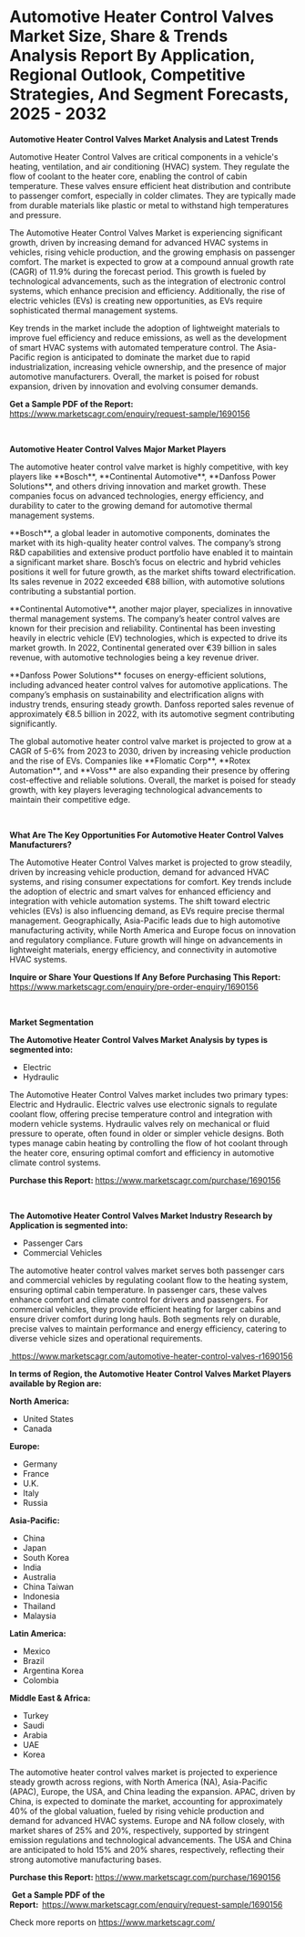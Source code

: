 <p><h1>Automotive Heater Control Valves Market Size, Share & Trends Analysis Report By Application, Regional Outlook, Competitive Strategies, And Segment Forecasts, 2025 - 2032</h1></p><p><strong>Automotive Heater Control Valves Market Analysis and Latest Trends</strong></p>
<p><p>Automotive Heater Control Valves are critical components in a vehicle's heating, ventilation, and air conditioning (HVAC) system. They regulate the flow of coolant to the heater core, enabling the control of cabin temperature. These valves ensure efficient heat distribution and contribute to passenger comfort, especially in colder climates. They are typically made from durable materials like plastic or metal to withstand high temperatures and pressure.</p><p>The Automotive Heater Control Valves Market is experiencing significant growth, driven by increasing demand for advanced HVAC systems in vehicles, rising vehicle production, and the growing emphasis on passenger comfort. The market is expected to grow at a compound annual growth rate (CAGR) of 11.9% during the forecast period. This growth is fueled by technological advancements, such as the integration of electronic control systems, which enhance precision and efficiency. Additionally, the rise of electric vehicles (EVs) is creating new opportunities, as EVs require sophisticated thermal management systems.</p><p>Key trends in the market include the adoption of lightweight materials to improve fuel efficiency and reduce emissions, as well as the development of smart HVAC systems with automated temperature control. The Asia-Pacific region is anticipated to dominate the market due to rapid industrialization, increasing vehicle ownership, and the presence of major automotive manufacturers. Overall, the market is poised for robust expansion, driven by innovation and evolving consumer demands.</p></p>
<p><strong>Get a Sample PDF of the Report:&nbsp;</strong> <a href="https://www.marketscagr.com/enquiry/request-sample/1690156?utm_campaign=1869&utm_medium=2&utm_source=Github&utm_content=ia&utm_term=23012025&utm_id=automotive-heater-control-valves">https://www.marketscagr.com/enquiry/request-sample/1690156</a></p>
<p>&nbsp;</p>
<p><strong>Automotive Heater Control Valves Major Market Players</strong></p>
<p><p>The automotive heater control valve market is highly competitive, with key players like **Bosch**, **Continental Automotive**, **Danfoss Power Solutions**, and others driving innovation and market growth. These companies focus on advanced technologies, energy efficiency, and durability to cater to the growing demand for automotive thermal management systems.</p><p>**Bosch**, a global leader in automotive components, dominates the market with its high-quality heater control valves. The company’s strong R&D capabilities and extensive product portfolio have enabled it to maintain a significant market share. Bosch’s focus on electric and hybrid vehicles positions it well for future growth, as the market shifts toward electrification. Its sales revenue in 2022 exceeded €88 billion, with automotive solutions contributing a substantial portion.</p><p>**Continental Automotive**, another major player, specializes in innovative thermal management systems. The company’s heater control valves are known for their precision and reliability. Continental has been investing heavily in electric vehicle (EV) technologies, which is expected to drive its market growth. In 2022, Continental generated over €39 billion in sales revenue, with automotive technologies being a key revenue driver.</p><p>**Danfoss Power Solutions** focuses on energy-efficient solutions, including advanced heater control valves for automotive applications. The company’s emphasis on sustainability and electrification aligns with industry trends, ensuring steady growth. Danfoss reported sales revenue of approximately €8.5 billion in 2022, with its automotive segment contributing significantly.</p><p>The global automotive heater control valve market is projected to grow at a CAGR of 5-6% from 2023 to 2030, driven by increasing vehicle production and the rise of EVs. Companies like **Flomatic Corp**, **Rotex Automation**, and **Voss** are also expanding their presence by offering cost-effective and reliable solutions. Overall, the market is poised for steady growth, with key players leveraging technological advancements to maintain their competitive edge.</p></p>
<p>&nbsp;</p>
<p><strong>What Are The Key Opportunities For Automotive Heater Control Valves Manufacturers?</strong></p>
<p><p>The Automotive Heater Control Valves market is projected to grow steadily, driven by increasing vehicle production, demand for advanced HVAC systems, and rising consumer expectations for comfort. Key trends include the adoption of electric and smart valves for enhanced efficiency and integration with vehicle automation systems. The shift toward electric vehicles (EVs) is also influencing demand, as EVs require precise thermal management. Geographically, Asia-Pacific leads due to high automotive manufacturing activity, while North America and Europe focus on innovation and regulatory compliance. Future growth will hinge on advancements in lightweight materials, energy efficiency, and connectivity in automotive HVAC systems.</p></p>
<p><strong>Inquire or Share Your Questions If Any Before Purchasing This Report:</strong> <a href="https://www.marketscagr.com/enquiry/pre-order-enquiry/1690156?utm_campaign=1869&utm_medium=2&utm_source=Github&utm_content=ia&utm_term=23012025&utm_id=automotive-heater-control-valves">https://www.marketscagr.com/enquiry/pre-order-enquiry/1690156</a></p>
<p>&nbsp;</p>
<p><strong>Market Segmentation</strong></p>
<p><strong>The Automotive Heater Control Valves Market Analysis by types is segmented into:</strong></p>
<p><ul><li>Electric</li><li>Hydraulic</li></ul></p>
<p><p>The Automotive Heater Control Valves market includes two primary types: Electric and Hydraulic. Electric valves use electronic signals to regulate coolant flow, offering precise temperature control and integration with modern vehicle systems. Hydraulic valves rely on mechanical or fluid pressure to operate, often found in older or simpler vehicle designs. Both types manage cabin heating by controlling the flow of hot coolant through the heater core, ensuring optimal comfort and efficiency in automotive climate control systems.</p></p>
<p><strong>Purchase this Report:&nbsp;</strong><a href="https://www.marketscagr.com/purchase/1690156?utm_campaign=1869&utm_medium=2&utm_source=Github&utm_content=ia&utm_term=23012025&utm_id=automotive-heater-control-valves">https://www.marketscagr.com/purchase/1690156</a></p>
<p>&nbsp;</p>
<p><strong>The Automotive Heater Control Valves Market Industry Research by Application is segmented into:</strong></p>
<p><ul><li>Passenger Cars</li><li>Commercial Vehicles</li></ul></p>
<p><p>The automotive heater control valves market serves both passenger cars and commercial vehicles by regulating coolant flow to the heating system, ensuring optimal cabin temperature. In passenger cars, these valves enhance comfort and climate control for drivers and passengers. For commercial vehicles, they provide efficient heating for larger cabins and ensure driver comfort during long hauls. Both segments rely on durable, precise valves to maintain performance and energy efficiency, catering to diverse vehicle sizes and operational requirements.</p></p>
<p><a href="https://www.marketscagr.com/automotive-heater-control-valves-r1690156?utm_campaign=1869&utm_medium=2&utm_source=Github&utm_content=ia&utm_term=23012025&utm_id=automotive-heater-control-valves">&nbsp;https://www.marketscagr.com/automotive-heater-control-valves-r1690156</a></p>
<p><strong>In terms of Region, the Automotive Heater Control Valves Market Players available by Region are:</strong></p>
<p>
    <p> <strong> North America: </strong>
        <ul>
            <li>United States</li>
            <li>Canada</li>
        </ul>
        </p> 
    <p> <strong> Europe: </strong>
        <ul>
            <li>Germany</li>
            <li>France</li>
            <li>U.K.</li>
            <li>Italy</li>
            <li>Russia</li>
        </ul>
        </p> 
    <p> <strong> Asia-Pacific: </strong>
        <ul>
            <li>China</li>
            <li>Japan</li>
            <li>South Korea</li>
            <li>India</li>
            <li>Australia</li>
            <li>China Taiwan</li>
            <li>Indonesia</li>
            <li>Thailand</li>
            <li>Malaysia</li>
        </ul>
        </p> 
    <p> <strong> Latin America: </strong>
        <ul>
            <li>Mexico</li>
            <li>Brazil</li>
            <li>Argentina Korea</li>
            <li>Colombia</li>
        </ul>
        </p> 
    <p> <strong> Middle East & Africa: </strong>
        <ul>
            <li>Turkey</li>
            <li>Saudi</li>
            <li>Arabia</li>
            <li>UAE</li>
            <li>Korea</li>
        </ul>
    </p>
    </p>
<p><p>The automotive heater control valves market is projected to experience steady growth across regions, with North America (NA), Asia-Pacific (APAC), Europe, the USA, and China leading the expansion. APAC, driven by China, is expected to dominate the market, accounting for approximately 40% of the global valuation, fueled by rising vehicle production and demand for advanced HVAC systems. Europe and NA follow closely, with market shares of 25% and 20%, respectively, supported by stringent emission regulations and technological advancements. The USA and China are anticipated to hold 15% and 20% shares, respectively, reflecting their strong automotive manufacturing bases.</p></p>
<p><strong>Purchase this Report: </strong><a href="https://www.marketscagr.com/purchase/1690156?utm_campaign=1869&utm_medium=2&utm_source=Github&utm_content=ia&utm_term=23012025&utm_id=automotive-heater-control-valves">https://www.marketscagr.com/purchase/1690156</a></p>
<p>&nbsp;<strong>Get a Sample PDF of the Report:&nbsp;&nbsp;</strong><a href="https://www.marketscagr.com/enquiry/request-sample/1690156?utm_campaign=1869&utm_medium=2&utm_source=Github&utm_content=ia&utm_term=23012025&utm_id=automotive-heater-control-valves">https://www.marketscagr.com/enquiry/request-sample/1690156</a></p>
<p><strong></strong></p>
<p>Check more reports on <a href="https://www.marketscagr.com/?utm_campaign=1869&utm_medium=2&utm_source=Github&utm_content=ia&utm_term=23012025&utm_id=automotive-heater-control-valves">https://www.marketscagr.com/</a></p>